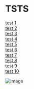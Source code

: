 # TSTS
[test 1](https://github.com/iceisnicehq/3LT3x_II/blob/main/test1.md) <br>
[test 2](https://github.com/iceisnicehq/3LT3x_II/blob/main/test2.md) <br>
[test 3](https://github.com/iceisnicehq/3LT3x_II/blob/main/test3.md) <br>
[test 4](https://github.com/iceisnicehq/3LT3x_II/blob/main/test4.md) <br>
[test 5](https://github.com/iceisnicehq/3LT3x_II/blob/main/test5.md) <br>
[test 6](https://github.com/iceisnicehq/3LT3x_II/blob/main/test6.md) <br>
[test 7](https://github.com/iceisnicehq/3LT3x_II/blob/main/test7.md) <br>
[test 8](https://github.com/iceisnicehq/3LT3x_II/blob/main/test8.md) <br>
[test 9](https://github.com/iceisnicehq/3LT3x_II/blob/main/test9.md) <br>
[test 10](https://github.com/iceisnicehq/3LT3x_II/blob/main/test10.md)

![image](https://github.com/user-attachments/assets/e0901bd1-f0f5-4fd4-9b8d-7896649d958e)
